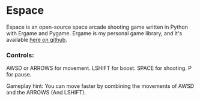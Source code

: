 Espace
======

Espace is an open-source space arcade shooting game written in Python with Ergame and Pygame.
Ergame is my personal game library, and it's available [here on github](https://github.com/EricsonWillians/Ergame).

### Controls:

AWSD or ARROWS for movement.
LSHIFT for boost.
SPACE for shooting.
P for pause.

Gameplay hint: You can move faster by combining the movements of AWSD and the ARROWS (And LSHIFT).
